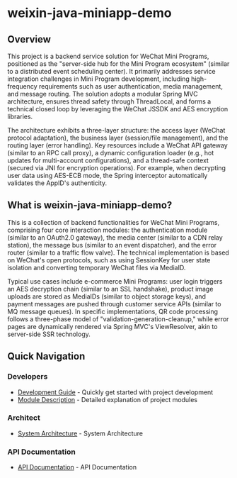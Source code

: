 
# weixin-java-miniapp-demo

## Overview  
This project is a backend service solution for WeChat Mini Programs, positioned as the "server-side hub for the Mini Program ecosystem" (similar to a distributed event scheduling center). It primarily addresses service integration challenges in Mini Program development, including high-frequency requirements such as user authentication, media management, and message routing. The solution adopts a modular Spring MVC architecture, ensures thread safety through ThreadLocal, and forms a technical closed loop by leveraging the WeChat JSSDK and AES encryption libraries.  

The architecture exhibits a three-layer structure: the access layer (WeChat protocol adaptation), the business layer (session/file management), and the routing layer (error handling). Key resources include a WeChat API gateway (similar to an RPC call proxy), a dynamic configuration loader (e.g., hot updates for multi-account configurations), and a thread-safe context (secured via JNI for encryption operations). For example, when decrypting user data using AES-ECB mode, the Spring interceptor automatically validates the AppID's authenticity.  

## What is weixin-java-miniapp-demo?  
This is a collection of backend functionalities for WeChat Mini Programs, comprising four core interaction modules: the authentication module (similar to an OAuth2.0 gateway), the media center (similar to a CDN relay station), the message bus (similar to an event dispatcher), and the error router (similar to a traffic flow valve). The technical implementation is based on WeChat's open protocols, such as using SessionKey for user state isolation and converting temporary WeChat files via MediaID.  

Typical use cases include e-commerce Mini Programs: user login triggers an AES decryption chain (similar to an SSL handshake), product image uploads are stored as MediaIDs (similar to object storage keys), and payment messages are pushed through customer service APIs (similar to MQ message queues). In specific implementations, QR code processing follows a three-phase model of "validation-generation-cleanup," while error pages are dynamically rendered via Spring MVC's ViewResolver, akin to server-side SSR technology.

## Quick Navigation

### Developers
- [Development Guide](summary/dev_guide.md) - Quickly get started with project development
- [Module Description](docs/_module.md) - Detailed explanation of project modules
### Architect
- [System Architecture](summary/system_architecture.md) - System Architecture
### API Documentation
- [API Documentation](summary/api.md) - API Documentation